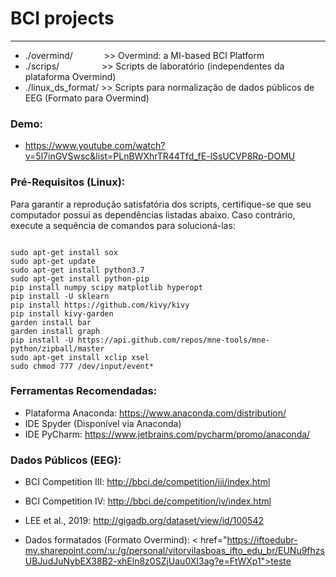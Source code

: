 # BCI projects #
-------------------------------------------------------------------------
* ./overmind/ &emsp;&emsp;&emsp; >> Overmind: a MI-based BCI Platform
* ./scrips/ &emsp;&emsp;&emsp;&emsp;&nbsp; >> Scripts de laboratório (independentes da plataforma Overmind)
* ./linux_ds_format/ >> Scripts para normalização de dados públicos de EEG (Formato para Overmind)

### Demo: 
- https://www.youtube.com/watch?v=5l7inGVSwsc&list=PLnBWXhrTR44Tfd_fE-lSsUCVP8Rp-DOMU

### Pré-Requisitos (Linux): ###

Para garantir a reprodução satisfatória dos scripts, certifique-se que seu computador possui as dependências listadas abaixo. Caso contrário, execute a sequência de comandos para solucioná-las:

```shell

sudo apt-get install sox
sudo apt-get update
sudo apt-get install python3.7
sudo apt-get install python-pip
pip install numpy scipy matplotlib hyperopt
pip install -U sklearn
pip install https://github.com/kivy/kivy
pip install kivy-garden
garden install bar
garden install graph
pip install -U https://api.github.com/repos/mne-tools/mne-python/zipball/master
sudo apt-get install xclip xsel
sudo chmod 777 /dev/input/event* 

```

### Ferramentas Recomendadas: ###

* Plataforma Anaconda: https://www.anaconda.com/distribution/
* IDE Spyder (Disponível via Anaconda)
* IDE PyCharm: https://www.jetbrains.com/pycharm/promo/anaconda/

### Dados Públicos (EEG): ###
* BCI Competition III: http://bbci.de/competition/iii/index.html
* BCI Competition IV: http://bbci.de/competition/iv/index.html
* LEE et al., 2019: http://gigadb.org/dataset/view/id/100542

* Dados formatados (Formato Overmind): < href="https://iftoedubr-my.sharepoint.com/:u:/g/personal/vitorvilasboas_ifto_edu_br/EUNu9fhzsUBJudJuNybEX38B2-xhEln8z0SZjUau0XI3ag?e=FtWXp1">teste</a>
